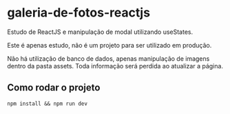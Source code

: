 # galeria-de-fotos-reactjs

Estudo de ReactJS e manipulação de modal utilizando useStates.

Este é apenas estudo, não é um projeto para ser utilizado em produção.

Não há utilização de banco de dados, apenas manipulação de imagens dentro da pasta assets.
Toda informação será perdida ao atualizar a página.

## Como rodar o projeto
``` npm install && npm run dev ```
